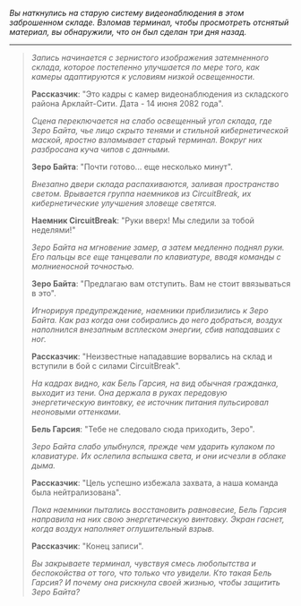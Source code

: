 _Вы наткнулись на старую систему видеонаблюдения в этом заброшенном складе. Взломав терминал, чтобы просмотреть отснятый материал, вы обнаружили, что он был сделан три дня назад._

---

> _Запись начинается с зернистого изображения затемненного склада, которое постепенно улучшается по мере того, как камеры адаптируются к условиям низкой освещенности._
>
> **Рассказчик**: "Это кадры с камер видеонаблюдения из складского района Арклайт-Сити. Дата - 14 июня 2082 года".
>
> _Сцена переключается на слабо освещенный угол склада, где Зеро Байта, чье лицо скрыто тенями и стильной кибернетической маской, яростно взламывает старый терминал. Вокруг них разбросана куча чипов с данными._
>
> **Зеро Байта**: "Почти готово... еще несколько минут".
>
> _Внезапно двери склада распахиваются, заливая пространство светом. Врывается группа наемников из CircuitBreak, их кибернетические улучшения зловеще светятся._
>
> **Наемник CircuitBreak**: "Руки вверх! Мы следили за тобой неделями!"
>
> _Зеро Байта на мгновение замер, а затем медленно поднял руки. Его пальцы все еще танцевали по клавиатуре, вводя команды с молниеносной точностью._
>
> **Зеро Байта**: "Предлагаю вам отступить. Вам не стоит ввязываться в это".
>
> _Игнорируя предупреждение, наемники приблизились к Зеро Байта. Как раз когда они собирались до него добраться, воздух наполнился внезапным всплеском энергии, сбив нападавших с ног._
>
> **Рассказчик**: "Неизвестные нападавшие ворвались на склад и вступили в бой с силами CircuitBreak".
>
> _На кадрах видно, как Бель Гарсия, на вид обычная гражданка, выходит из тени. Она держала в руках передовую энергетическую винтовку, ее источник питания пульсировал неоновыми оттенками._
>
> **Бель Гарсия**: "Тебе не следовало сюда приходить, Зеро".
>
> _Зеро Байта слабо улыбнулся, прежде чем ударить кулаком по клавиатуре. Их ослепила вспышка света, и они исчезли в облаке дыма._
>
> **Рассказчик**: "Цель успешно избежала захвата, а наша команда была нейтрализована".
>
> _Пока наемники пытались восстановить равновесие, Бель Гарсия направила на них свою энергетическую винтовку. Экран гаснет, когда воздух наполняет оглушительный взрыв._
>
> **Рассказчик**: "Конец записи".
>
> _Вы закрываете терминал, чувствуя смесь любопытства и беспокойства от того, что только что увидели. Кто такая Бель Гарсия? И почему она рискнула своей жизнью, чтобы защитить Зеро Байта?_
